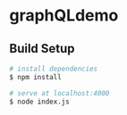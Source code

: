 # graphQLdemo

## Build Setup

```bash
# install dependencies
$ npm install

# serve at localhost:4000
$ node index.js
